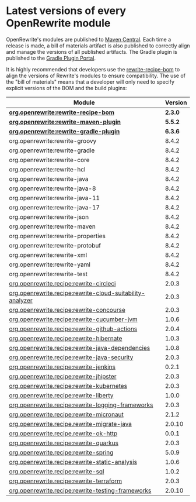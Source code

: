# Latest versions of every OpenRewrite module

OpenRewrite's modules are published to [Maven Central](https://search.maven.org/search?q=org.openrewrite). Each time a release is made, a bill of materials artifact is also published to correctly align and manage the versions of all published artifacts. The Gradle plugin is published to the [Gradle Plugin Portal](https://plugins.gradle.org/plugin/org.openrewrite.rewrite).

It is highly recommended that developers use the [rewrite-recipe-bom](https://github.com/openrewrite/rewrite-recipe-bom) to align the versions of Rewrite's modules to ensure compatibility. The use of the "bill of materials" means that a developer will only need to specify explicit versions of the BOM and the build plugins:

| Module                                                                                                                          | Version   |
| --------------------------------------------------------------------------------------------------------------------------------| ----------|
| [**org.openrewrite:rewrite-recipe-bom**](https://github.com/openrewrite/rewrite-recipe-bom)                                     | **2.3.0** |
| [**org.openrewrite:rewrite-maven-plugin**](https://github.com/openrewrite/rewrite-maven-plugin)                                 | **5.5.2** |
| [**org.openrewrite:rewrite-gradle-plugin**](https://github.com/openrewrite/rewrite-gradle-plugin)                               | **6.3.6**|
| org.openrewrite:rewrite-groovy                                                                                                  | 8.4.2     |
| org.openrewrite:rewrite-gradle                                                                                                  | 8.4.2     |
| org.openrewrite:rewrite-core                                                                                                    | 8.4.2     |
| org.openrewrite:rewrite-hcl                                                                                                     | 8.4.2     |
| org.openrewrite:rewrite-java                                                                                                    | 8.4.2     |
| org.openrewrite:rewrite-java-8                                                                                                  | 8.4.2     |
| org.openrewrite:rewrite-java-11                                                                                                 | 8.4.2     |
| org.openrewrite:rewrite-java-17                                                                                                 | 8.4.2     |
| org.openrewrite:rewrite-json                                                                                                    | 8.4.2     |
| org.openrewrite:rewrite-maven                                                                                                   | 8.4.2     |
| org.openrewrite:rewrite-properties                                                                                              | 8.4.2     |
| org.openrewrite:rewrite-protobuf                                                                                                | 8.4.2     |
| org.openrewrite:rewrite-xml                                                                                                     | 8.4.2     |
| org.openrewrite:rewrite-yaml                                                                                                    | 8.4.2     |
| org.openrewrite:rewrite-test                                                                                                    | 8.4.2     |
| [org.openrewrite.recipe:rewrite-circleci](https://github.com/openrewrite/rewrite-circleci)                                      | 2.0.3     |
| [org.openrewrite.recipe:rewrite-cloud-suitability-analyzer](https://github.com/openrewrite/rewrite-cloud-suitability-analyzer)  | 2.0.3     |
| [org.openrewrite.recipe:rewrite-concourse](https://github.com/openrewrite/rewrite-concourse)                                    | 2.0.3     |
| [org.openrewrite.recipe:rewrite-cucumber-jvm](https://github.com/openrewrite/rewrite-cucumber-jvm)                              | 1.0.6     |
| [org.openrewrite.recipe:rewrite-github-actions](https://github.com/openrewrite/rewrite-github-actions)                          | 2.0.4     |
| [org.openrewrite.recipe:rewrite-hibernate](https://github.com/openrewrite/rewrite-hibernate)                                    | 1.0.3     |
| [org.openrewrite.recipe:rewrite-java-dependencies](https://github.com/openrewrite/rewrite-java-dependencies)                    | 1.0.8     |
| [org.openrewrite.recipe:rewrite-java-security](https://github.com/openrewrite/rewrite-java-security)                            | 2.0.3     |
| [org.openrewrite.recipe:rewrite-jenkins](https://github.com/openrewrite/rewrite-jenkins)                                        | 0.2.1     |
| [org.openrewrite.recipe:rewrite-jhipster](https://github.com/openrewrite/rewrite-jhipster)                                      | 2.0.3     |
| [org.openrewrite.recipe:rewrite-kubernetes](https://github.com/openrewrite/rewrite-kubernetes)                                  | 2.0.3     |
| [org.openrewrite.recipe:rewrite-liberty](https://github.com/openrewrite/rewrite-liberty)                                        | 1.0.0     |
| [org.openrewrite.recipe:rewrite-logging-frameworks](https://github.com/openrewrite/rewrite-logging-frameworks)                  | 2.0.3     |
| [org.openrewrite.recipe:rewrite-micronaut](https://github.com/openrewrite/rewrite-micronaut)                                    | 2.1.2     |
| [org.openrewrite.recipe.rewrite-migrate-java](https://github.com/openrewrite/rewrite-migrate-java)                              | 2.0.10     |
| [org.openrewrite.recipe.rewrite-ok-http](https://github.com/openrewrite/rewrite-okhttp)                                         | 0.0.1     |
| [org.openrewrite.recipe:rewrite-quarkus](https://github.com/openrewrite/rewrite-quarkus)                                        | 2.0.3     |
| [org.openrewrite.recipe:rewrite-spring](https://github.com/openrewrite/rewrite-spring)                                          | 5.0.9     |
| [org.openrewrite.recipe:rewrite-static-analysis](https://github.com/openrewrite/rewrite-static-analysis)                        | 1.0.6     |
| [org.openrewrite.recipe:rewrite-sql](https://github.com/openrewrite/rewrite-sql)                                                | 1.0.2     |
| [org.openrewrite.recipe:rewrite-terraform](https://github.com/openrewrite/rewrite-terraform)                                    | 2.0.3     |
| [org.openrewrite.recipe:rewrite-testing-frameworks](https://github.com/openrewrite/rewrite-testing-frameworks)                  | 2.0.10     |
